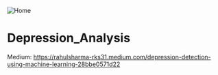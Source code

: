 ![Home](https://user-images.githubusercontent.com/27508314/112685661-e6030f00-8e9a-11eb-84d7-1328a3fe7a33.png)
# Depression_Analysis
Medium: https://rahulsharma-rks31.medium.com/depression-detection-using-machine-learning-28bbe0571d22


